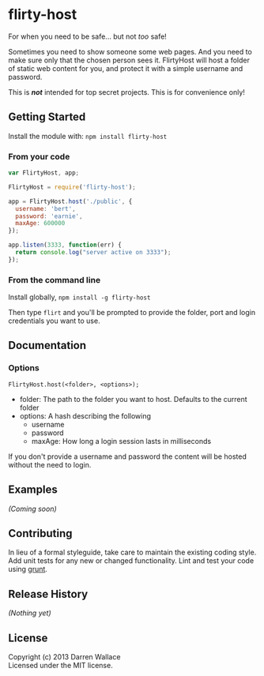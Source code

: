 # flirty-host

For when you need to be safe... but not _too_ safe!

Sometimes you need to show someone some web pages. And you need to make sure only that the chosen person sees it. FlirtyHost will host a folder of static web content for you, and protect it with a simple username and password.

This is **_not_** intended for top secret projects. This is for convenience only!

## Getting Started
Install the module with: `npm install flirty-host`

### From your code

```javascript
var FlirtyHost, app;

FlirtyHost = require('flirty-host');

app = FlirtyHost.host('./public', {
  username: 'bert',
  password: 'earnie',
  maxAge: 600000
});

app.listen(3333, function(err) {
  return console.log("server active on 3333");
});
```

### From the command line

Install globally, `npm install -g flirty-host`

Then type `flirt` and you'll be prompted to provide the folder, port and login credentials you want to use.

## Documentation
### Options
`FlirtyHost.host(<folder>, <options>);`

- folder: The path to the folder you want to host. Defaults to the current folder
- options: A hash describing the following
	- username 	
	- password
	- maxAge: How long a login session lasts in milliseconds

If you don't provide a username and password the content will be hosted without the need to login.

## Examples
_(Coming soon)_

## Contributing
In lieu of a formal styleguide, take care to maintain the existing coding style. Add unit tests for any new or changed functionality. Lint and test your code using [grunt](https://github.com/gruntjs/grunt).

## Release History
_(Nothing yet)_

## License
Copyright (c) 2013 Darren Wallace  
Licensed under the MIT license.
